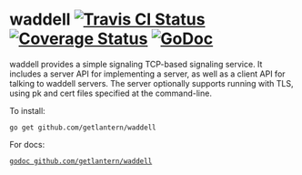 waddell [![Travis CI Status](https://travis-ci.org/getlantern/waddell.svg?branch=master)](https://travis-ci.org/getlantern/waddell)&nbsp;[![Coverage Status](https://coveralls.io/repos/getlantern/waddell/badge.png)](https://coveralls.io/r/getlantern/waddell)&nbsp;[![GoDoc](https://godoc.org/github.com/getlantern/waddell?status.png)](http://godoc.org/github.com/getlantern/waddell)
==========
waddell provides a simple signaling TCP-based signaling service.  It includes
a server API for implementing a server, as well as a client API for talking to
waddell servers. The server optionally supports running with TLS, using pk and
cert files specified at the command-line.

To install:

`go get github.com/getlantern/waddell`

For docs:

[`godoc github.com/getlantern/waddell`](https://godoc.org/github.com/getlantern/waddell)